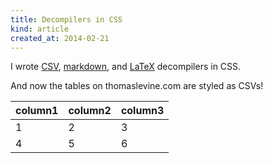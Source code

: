 ```yaml
---
title: Decompilers in CSS
kind: article
created_at: 2014-02-21
---
```

I wrote
[CSV](https://github.com/tlevine/csv.css),
[markdown](http://openprism.thomaslevine.com/), and
[LaTeX](https://github.com/tlevine/html2tex)
decompilers in CSS.

And now the tables on thomaslevine.com are styled as CSVs!

column1 | column2 | column3
--------|---------|--------
      1 |       2 |       3
      4 |       5 |       6
